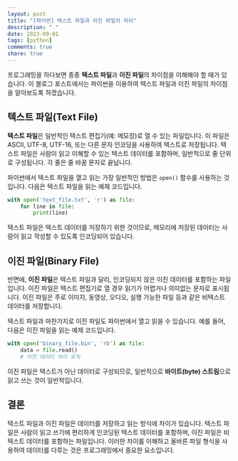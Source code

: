 ```yaml
---
layout: post
title: "[파이썬] 텍스트 파일과 이진 파일의 차이"
description: " "
date: 2023-09-01
tags: [python]
comments: true
share: true
---
```


프로그래밍을 하다보면 종종 **텍스트 파일**과 **이진 파일**의 차이점을 이해해야 할 때가 있습니다. 이 블로그 포스트에서는 파이썬을 이용하여 텍스트 파일과 이진 파일의 차이점을 알아보도록 하겠습니다.

## 텍스트 파일(Text File)

**텍스트 파일**은 일반적인 텍스트 편집기(예: 메모장)로 열 수 있는 파일입니다. 이 파일은 ASCII, UTF-8, UTF-16, 또는 다른 문자 인코딩을 사용하여 텍스트로 저장됩니다. 텍스트 파일은 사람이 읽고 이해할 수 있는 텍스트 데이터를 포함하며, 일반적으로 줄 단위로 구성됩니다. 각 줄은 줄 바꿈 문자로 끝납니다.

파이썬에서 텍스트 파일을 열고 읽는 가장 일반적인 방법은 `open()` 함수를 사용하는 것입니다. 다음은 텍스트 파일을 읽는 예제 코드입니다.

```python
with open('text_file.txt', 'r') as file:
    for line in file:
        print(line)
```

텍스트 파일은 텍스트 데이터를 저장하기 위한 것이므로, 메모리에 저장된 데이터는 사람이 읽고 작성할 수 있도록 인코딩되어 있습니다.

## 이진 파일(Binary File)

반면에, **이진 파일**은 텍스트 파일과 달리, 인코딩되지 않은 이진 데이터를 포함하는 파일입니다. 이진 파일은 텍스트 편집기로 열 경우 읽기가 어렵거나 의미없는 문자로 표시됩니다. 이진 파일은 주로 이미지, 동영상, 오디오, 실행 가능한 파일 등과 같은 비텍스트 데이터를 저장합니다.

텍스트 파일과 마찬가지로 이진 파일도 파이썬에서 열고 읽을 수 있습니다. 예를 들어, 다음은 이진 파일을 읽는 예제 코드입니다.

```python
with open('binary_file.bin', 'rb') as file:
    data = file.read()
    # 이진 데이터 처리 로직
```

이진 파일은 텍스트가 아닌 데이터로 구성되므로, 일반적으로 **바이트(byte) 스트림**으로 읽고 쓰는 것이 일반적입니다.

## 결론

텍스트 파일과 이진 파일은 데이터를 저장하고 읽는 방식에 차이가 있습니다. 텍스트 파일은 사람이 읽고 쓰기에 편리하게 인코딩된 텍스트 데이터를 포함하며, 이진 파일은 비텍스트 데이터를 포함하는 파일입니다. 이러한 차이를 이해하고 올바른 파일 형식을 사용하여 데이터를 다루는 것은 프로그래밍에서 중요한 요소입니다.